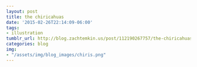 ```yaml
---
layout: post
title: the chiricahuas
date: '2015-02-26T22:14:09-06:00'
tags: 
- illustration
tumblr_url: http://blog.zachtemkin.us/post/112190267757/the-chiricahuas
categories: blog
img:
- "/assets/img/blog_images/chiris.png" 
---
```

